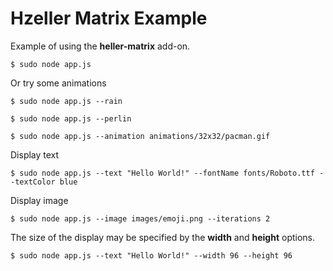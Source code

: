 # Hzeller Matrix Example

Example of using the **heller-matrix** add-on.

	$ sudo node app.js

Or try some animations

	$ sudo node app.js --rain

	$ sudo node app.js --perlin

	$ sudo node app.js --animation animations/32x32/pacman.gif


Display text

	$ sudo node app.js --text "Hello World!" --fontName fonts/Roboto.ttf --textColor blue

Display image

	$ sudo node app.js --image images/emoji.png --iterations 2

The size of the display may be specified by the **width** and **height** options.

	$ sudo node app.js --text "Hello World!" --width 96 --height 96
